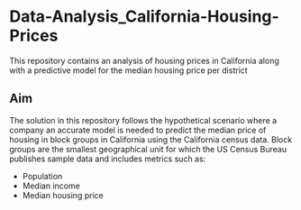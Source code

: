 # Data-Analysis_California-Housing-Prices
This repository contains an analysis of housing prices in California along with a predictive model for the median housing price per district

## Aim
The solution in this repository follows the hypothetical scenario where a company an accurate model is needed to predict the median price of housing in block groups in California using the California census data. Block groups are the smallest geographical unit for which the US Census Bureau publishes sample data and includes metrics such as:

- Population
- Median income
- Median housing price


